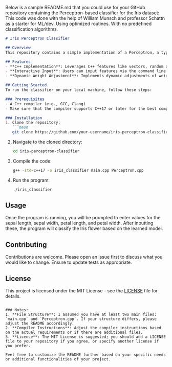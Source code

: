 Below is a sample README.md that you could use for your GitHub repository containing the Perceptron-based classifier for the Iris dataset:
This code was done with the help of William Munsch and professor Schattn as a starter for ML/dev. Using optimized routines. With no predefined classification algorithms. 

```markdown
# Iris Perceptron Classifier

## Overview
This repository contains a simple implementation of a Perceptron, a type of artificial neural network model, used to classify instances of the Iris dataset into two classes: Iris Setosa and Iris Versicolor. It's an example of binary classification with a linear classifier implemented in C++.

## Features
- **C++ Implementation**: Leverages C++ features like vectors, random devices, and more to implement the model.
- **Interactive Input**: Users can input features via the command line to classify new Iris flowers in real-time.
- **Dynamic Weight Adjustment**: Implements dynamic adjustments of weights based on the training data.

## Getting Started
To run the classifier on your local machine, follow these steps:

### Prerequisites  
- A C++ compiler (e.g., GCC, Clang)
- Make sure that the compiler supports C++17 or later for the best compatibility.

### Installation
1. Clone the repository:
   ```bash
   git clone https://github.com/your-username/iris-perceptron-classifier.git
   ```
2. Navigate to the cloned directory:
   ```bash
   cd iris-perceptron-classifier
   ```
3. Compile the code:
   ```bash
   g++ -std=c++17 -o iris_classifier main.cpp Perceptron.cpp
   ```
4. Run the program:
   ```bash
   ./iris_classifier
   ```

## Usage
Once the program is running, you will be prompted to enter values for the sepal length, sepal width, petal length, and petal width. After inputting these, the program will classify the Iris flower based on the learned model.

## Contributing
Contributions are welcome. Please open an issue first to discuss what you would like to change. Ensure to update tests as appropriate.

## License
This project is licensed under the MIT License - see the [LICENSE](LICENSE) file for details.
```

### Notes:
1. **File Structure**: I assumed you have at least two main files: `main.cpp` and `Perceptron.cpp`. If your structure differs, please adjust the README accordingly.
2. **Compiler Instructions**: Adjust the compiler instructions based on the actual requirements or if there are additional files.
3. **License**: The MIT License is suggested; you should add a LICENSE file to your repository if you agree, or specify another license if you prefer.

Feel free to customize the README further based on your specific needs or additional functionalities of your project.
